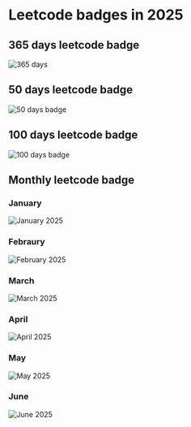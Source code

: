 # Leetcode badges in 2025

## 365 days leetcode badge

<img src="https://assets.leetcode.com/static_assets/marketing/365_new.gif" alt="365 days">

## 50 days leetcode badge

<img src="https://assets.leetcode.com/static_assets/others/2550.gif" alt="50 days badge">

## 100 days leetcode badge

<img src="https://assets.leetcode.com/static_assets/others/25100.gif" alt="100 days badge">

## Monthly leetcode badge
### January

<img src="https://assets.leetcode.com/static_assets/marketing/202501.gif" alt="January 2025">

### Febraury

<img src="https://assets.leetcode.com/static_assets/marketing/202502.gif" alt="February 2025">

### March

<img src="https://assets.leetcode.com/static_assets/marketing/202503.gif" alt="March 2025">

### April

<img src="https://assets.leetcode.com/static_assets/marketing/202504.gif" alt="April 2025">

### May

<img src="https://assets.leetcode.com/static_assets/marketing/202505.gif" alt="May 2025">

### June

<img src="https://assets.leetcode.com/static_assets/marketing/202506.gif" alt="June 2025">